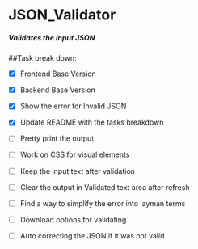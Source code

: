 # JSON_Validator
##### Validates the Input JSON

##Task break down:
- [x] Frontend Base Version
- [x] Backend Base Version 
- [x] Show the error for Invalid JSON
- [x] Update README with the tasks breakdown   
- [ ] Pretty print the output 
- [ ] Work on CSS for visual elements 
- [ ] Keep the input text after validation 
- [ ] Clear the output in Validated text area after refresh
- [ ] Find a way to simplify the error into layman terms
- [ ] Download options for validating 
- [ ] Auto correcting the JSON if it was not valid 
 
  
 
